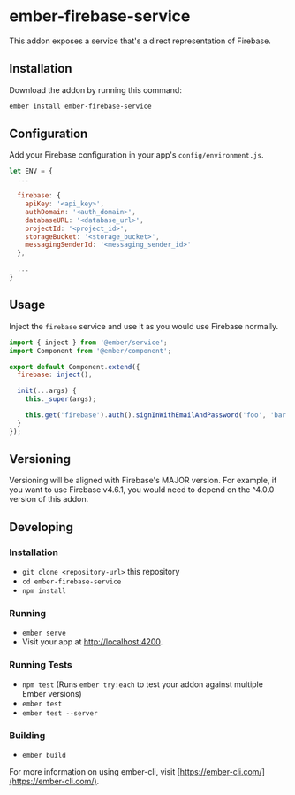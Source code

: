 # ember-firebase-service

This addon exposes a service that's a direct representation of Firebase.

## Installation

Download the addon by running this command:

```bash
ember install ember-firebase-service
```

## Configuration

Add your Firebase configuration in your app's `config/environment.js`.

```javascript
let ENV = {
  ...

  firebase: {
    apiKey: '<api_key>',
    authDomain: '<auth_domain>',
    databaseURL: '<database_url>',
    projectId: '<project_id>',
    storageBucket: '<storage_bucket>',
    messagingSenderId: '<messaging_sender_id>'
  },

  ...
}
```

## Usage

Inject the `firebase` service and use it as you would use Firebase normally.

```javascript
import { inject } from '@ember/service';
import Component from '@ember/component';

export default Component.extend({
  firebase: inject(),

  init(...args) {
    this._super(args);

    this.get('firebase').auth().signInWithEmailAndPassword('foo', 'bar');
  }
});
```

## Versioning

Versioning will be aligned with Firebase's MAJOR version. For example, if you want to use Firebase v4.6.1, you would need to depend on the ^4.0.0 version of this addon.

## Developing

### Installation

* `git clone <repository-url>` this repository
* `cd ember-firebase-service`
* `npm install`

### Running

* `ember serve`
* Visit your app at [http://localhost:4200](http://localhost:4200).

### Running Tests

* `npm test` (Runs `ember try:each` to test your addon against multiple Ember versions)
* `ember test`
* `ember test --server`

### Building

* `ember build`

For more information on using ember-cli, visit [https://ember-cli.com/](https://ember-cli.com/).
